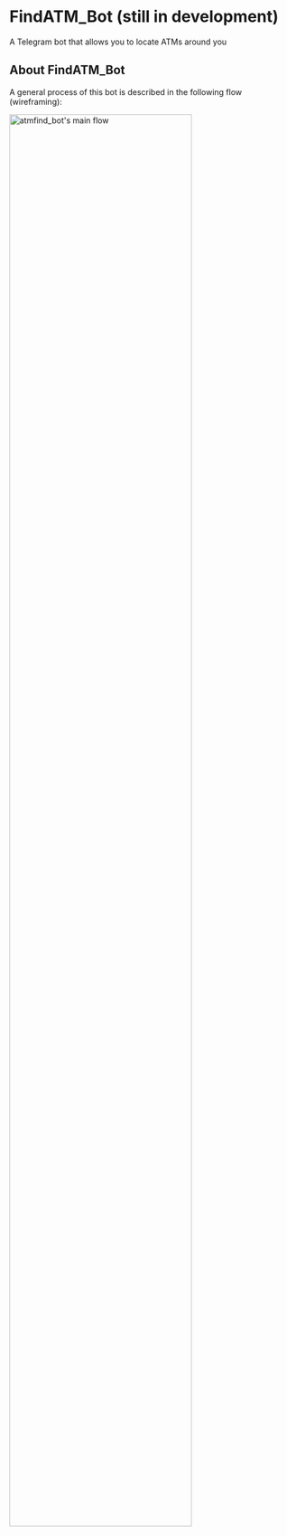 # FindATM_Bot (still in development)
A Telegram bot that allows you to locate ATMs around you

## About FindATM_Bot
A general process of this bot is described in the following flow (wireframing):

<img src="https://github.com/ghettopoly/atmfind_bot/blob/master/imgs/Bot%20Flow.png" alt="atmfind_bot's main flow" width="80%">

